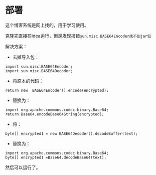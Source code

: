 # 部署
这个博客系统是网上找的，用于学习使用。  

克隆完直接在idea运行，但是发现报错`sun.misc.BASE64Encoder找不到jar包`

解决方案：  
- 去掉导入包：
```
import sun.misc.BASE64Encoder;
import sun.misc.BASE64Decoder;
```
- 将原本的代码：
```
return new  BASE64Encoder().encode(encrypted);
```
- 替换为：
```
import org.apache.commons.codec.binary.Base64;
return Base64.encodeBase64String(encrypted);
```
- 将：
```
byte[] encrypted1 = new BASE64Decoder().decodeBuffer(text); 
```
- 替换为：
```
import org.apache.commons.codec.binary.Base64;
byte[] encrypted1 =Base64.decodeBase64(text); 
```

然后可以运行了。
